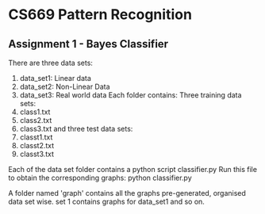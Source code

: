 # CS669 Pattern Recognition

## Assignment 1 - Bayes Classifier

There are three data sets: 
  1.  data_set1: Linear data 
  2.  data_set2: Non-Linear Data 
  3.  data_set3: Real world data
Each folder contains:
  Three training data sets:
  1.  class1.txt
  2.  class2.txt
  3.  class3.txt
 and three test data sets:
  1.  classt1.txt
  2.  classt2.txt
  3.  classt3.txt
  
  Each of the data set folder contains a python script classifier.py
  Run this file to obtain the corresponding graphs:
    python classifier.py
  
  A folder named 'graph' contains all the graphs pre-generated, organised data set wise.
  set 1 contains graphs for data_set1 and so on.
